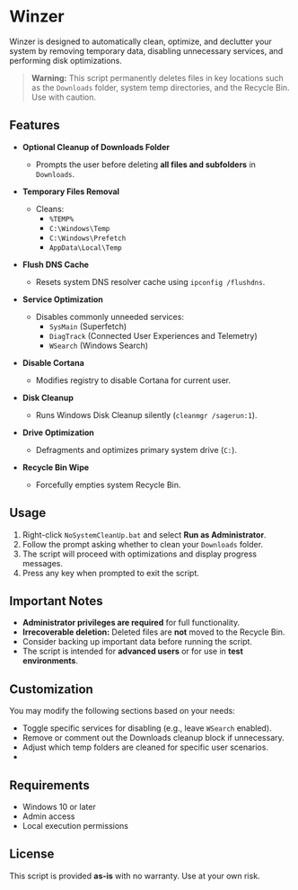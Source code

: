 # Winzer

Winzer is designed to automatically clean, optimize, and declutter your system by removing temporary data, disabling unnecessary services, and performing disk optimizations.

> **Warning:** This script permanently deletes files in key locations such as the `Downloads` folder, system temp directories, and the Recycle Bin. Use with caution.

## Features

- **Optional Cleanup of Downloads Folder**
  - Prompts the user before deleting **all files and subfolders** in `Downloads`.

- **Temporary Files Removal**
  - Cleans:
    - `%TEMP%`
    - `C:\Windows\Temp`
    - `C:\Windows\Prefetch`
    - `AppData\Local\Temp`

- **Flush DNS Cache**
  - Resets system DNS resolver cache using `ipconfig /flushdns`.

- **Service Optimization**
  - Disables commonly unneeded services:
    - `SysMain` (Superfetch)
    - `DiagTrack` (Connected User Experiences and Telemetry)
    - `WSearch` (Windows Search)

- **Disable Cortana**
  - Modifies registry to disable Cortana for current user.

- **Disk Cleanup**
  - Runs Windows Disk Cleanup silently (`cleanmgr /sagerun:1`).

- **Drive Optimization**
  - Defragments and optimizes primary system drive (`C:`).

- **Recycle Bin Wipe**
  - Forcefully empties system Recycle Bin.

## Usage

1. Right-click `NoSystemCleanUp.bat` and select **Run as Administrator**.
2. Follow the prompt asking whether to clean your `Downloads` folder.
3. The script will proceed with optimizations and display progress messages.
4. Press any key when prompted to exit the script.

## Important Notes

- **Administrator privileges are required** for full functionality.
- **Irrecoverable deletion:** Deleted files are **not** moved to the Recycle Bin.
- Consider backing up important data before running the script.
- The script is intended for **advanced users** or for use in **test environments**.

## Customization

You may modify the following sections based on your needs:
- Toggle specific services for disabling (e.g., leave `WSearch` enabled).
- Remove or comment out the Downloads cleanup block if unnecessary.
- Adjust which temp folders are cleaned for specific user scenarios.
- 
## Requirements

- Windows 10 or later
- Admin access
- Local execution permissions

## License

This script is provided **as-is** with no warranty. Use at your own risk.
